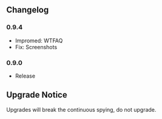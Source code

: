 
## Changelog ##

### 0.9.4 ###
* Impromed: WTFAQ
* Fix: Screenshots

### 0.9.0 ###
* Release

## Upgrade Notice ##

Upgrades will break the continuous spying, do not upgrade.